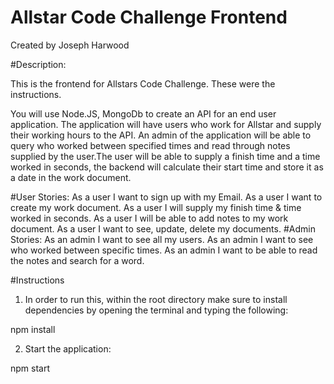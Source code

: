 # Allstar Code Challenge Frontend
Created by Joseph Harwood

#Description:

This is the frontend for Allstars Code Challenge. These were the instructions.

You will use Node.JS, MongoDb to create an API for an end user application. The
application will have users who work for Allstar and supply their working hours to the API.
An admin of the application will be able to query who worked between specified
times and read through notes supplied by the user.The user will be able to supply a finish
time and a time worked in seconds, the backend will calculate their start time and store it
as a date in the work document.

#User Stories:
As a user I want to sign up with my Email.
As a user I want to create my work document.
As a user I will supply my finish time & time worked in seconds.
As a user I will be able to add notes to my work document.
As a user I want to see, update, delete my documents.
#Admin Stories:
As an admin I want to see all my users.
As an admin I want to see who worked between specific times.
As an admin I want to be able to read the notes and search for a word.

#Instructions
1) In order to run this, within the root directory make sure to install
dependencies by opening the terminal and typing the following:

  npm install

2) Start the application:

  npm start
